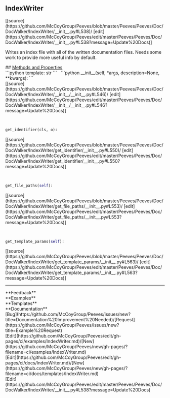 ## <a id="Peeves.Peeves.Doc.DocWalker.IndexWriter">IndexWriter</a> 

<div class="docs-source-link" markdown="1">
[[source](https://github.com/McCoyGroup/Peeves/blob/master/Peeves/Peeves/Doc/DocWalker/IndexWriter/__init__.py#L538)/
[edit](https://github.com/McCoyGroup/Peeves/edit/master/Peeves/Peeves/Doc/DocWalker/IndexWriter/__init__.py#L538?message=Update%20Docs)]
</div>

Writes an index file with all of the
written documentation files.
Needs some work to provide more useful info by default.







<div class="collapsible-section">
 <div class="collapsible-section collapsible-section-header" markdown="1">
## <a class="collapse-link" data-toggle="collapse" href="#methods" markdown="1"> Methods and Properties</a> <a class="float-right" data-toggle="collapse" href="#methods"><i class="fa fa-chevron-down"></i></a>
 </div>
 <div class="collapsible-section collapsible-section-body collapse show" id="methods" markdown="1">
 ```python
template: str
```
<a id="Peeves.Peeves.Doc.DocWalker.IndexWriter.__init__" class="docs-object-method">&nbsp;</a> 
```python
__init__(self, *args, description=None, **kwargs): 
```
<div class="docs-source-link" markdown="1">
[[source](https://github.com/McCoyGroup/Peeves/blob/master/Peeves/Peeves/Doc/DocWalker/IndexWriter/__init__/__init__.py#L546)/
[edit](https://github.com/McCoyGroup/Peeves/edit/master/Peeves/Peeves/Doc/DocWalker/IndexWriter/__init__/__init__.py#L546?message=Update%20Docs)]
</div>


<a id="Peeves.Peeves.Doc.DocWalker.IndexWriter.get_identifier" class="docs-object-method">&nbsp;</a> 
```python
get_identifier(cls, o): 
```
<div class="docs-source-link" markdown="1">
[[source](https://github.com/McCoyGroup/Peeves/blob/master/Peeves/Peeves/Doc/DocWalker/IndexWriter/get_identifier/__init__.py#L550)/
[edit](https://github.com/McCoyGroup/Peeves/edit/master/Peeves/Peeves/Doc/DocWalker/IndexWriter/get_identifier/__init__.py#L550?message=Update%20Docs)]
</div>


<a id="Peeves.Peeves.Doc.DocWalker.IndexWriter.get_file_paths" class="docs-object-method">&nbsp;</a> 
```python
get_file_paths(self): 
```
<div class="docs-source-link" markdown="1">
[[source](https://github.com/McCoyGroup/Peeves/blob/master/Peeves/Peeves/Doc/DocWalker/IndexWriter/get_file_paths/__init__.py#L553)/
[edit](https://github.com/McCoyGroup/Peeves/edit/master/Peeves/Peeves/Doc/DocWalker/IndexWriter/get_file_paths/__init__.py#L553?message=Update%20Docs)]
</div>


<a id="Peeves.Peeves.Doc.DocWalker.IndexWriter.get_template_params" class="docs-object-method">&nbsp;</a> 
```python
get_template_params(self): 
```
<div class="docs-source-link" markdown="1">
[[source](https://github.com/McCoyGroup/Peeves/blob/master/Peeves/Peeves/Doc/DocWalker/IndexWriter/get_template_params/__init__.py#L563)/
[edit](https://github.com/McCoyGroup/Peeves/edit/master/Peeves/Peeves/Doc/DocWalker/IndexWriter/get_template_params/__init__.py#L563?message=Update%20Docs)]
</div>
 </div>
</div>












---


<div markdown="1" class="text-secondary">
<div class="container">
  <div class="row">
   <div class="col" markdown="1">
**Feedback**   
</div>
   <div class="col" markdown="1">
**Examples**   
</div>
   <div class="col" markdown="1">
**Templates**   
</div>
   <div class="col" markdown="1">
**Documentation**   
</div>
   <div class="col" markdown="1">
   
</div>
   <div class="col" markdown="1">
   
</div>
   <div class="col" markdown="1">
   
</div>
</div>
  <div class="row">
   <div class="col" markdown="1">
[Bug](https://github.com/McCoyGroup/Peeves/issues/new?title=Documentation%20Improvement%20Needed)/[Request](https://github.com/McCoyGroup/Peeves/issues/new?title=Example%20Request)   
</div>
   <div class="col" markdown="1">
[Edit](https://github.com/McCoyGroup/Peeves/edit/gh-pages/ci/examples/IndexWriter.md)/[New](https://github.com/McCoyGroup/Peeves/new/gh-pages/?filename=ci/examples/IndexWriter.md)   
</div>
   <div class="col" markdown="1">
[Edit](https://github.com/McCoyGroup/Peeves/edit/gh-pages/ci/docs/IndexWriter.md)/[New](https://github.com/McCoyGroup/Peeves/new/gh-pages/?filename=ci/docs/templates/IndexWriter.md)   
</div>
   <div class="col" markdown="1">
[Edit](https://github.com/McCoyGroup/Peeves/edit/master/Peeves/Peeves/Doc/DocWalker/IndexWriter/__init__.py#L538?message=Update%20Docs)   
</div>
   <div class="col" markdown="1">
   
</div>
   <div class="col" markdown="1">
   
</div>
   <div class="col" markdown="1">
   
</div>
</div>
</div>
</div>